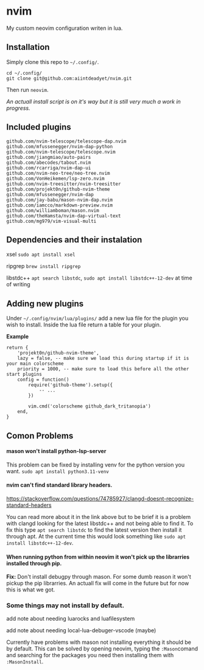 # nvim

My custom neovim configuration writen in lua.

## Installation

Simply clone this repo to ```~/.config/```.
```
cd ~/.config/
git clone git@github.com:aiintdeadyet/nvim.git
```
Then run `neovim`.

_An actuall install script is on it's way but it is still very much a work in progress._

## Included plugins
```
github.com/nvim-telescope/telescope-dap.nvim
github.com/mfussenegger/nvim-dap-python
github.com/nvim-telescope/telescope.nvim
github.com/jiangmiao/auto-pairs
github.com/abecodes/tabout.nvim
github.com/rcarriga/nvim-dap-ui
github.com/nvim-neo-tree/neo-tree.nvim
github.com/VonHeikemen/lsp-zero.nvim
github.com/nvim-treesitter/nvim-treesitter
github.com/projekt0n/github-nvim-theme
github.com/mfussenegger/nvim-dap
github.com/jay-babu/mason-nvim-dap.nvim
github.com/iamcco/markdown-preview.nvim
github.com/williamboman/mason.nvim
github.com/theHamsta/nvim-dap-virtual-text
github.com/mg979/vim-visual-multi
```
## Dependencies and their instalation 
xsel ```sudo apt install xsel```

ripgrep ```brew install ripgrep```

libstdc++ ```apt search libstdc```, ```sudo apt install libstdc++-12-dev``` at time of writing

## Adding new plugins

Under ``~/.config/nvim/lua/plugins/`` add a new lua file for the plugin you wish to install. Inside the lua file return a table for your plugin.

**Example**

```
return {
	'projekt0n/github-nvim-theme',
	lazy = false, -- make sure we load this during startup if it is your main colorscheme
	priority = 1000, -- make sure to load this before all the other start plugins
	config = function()
		require('github-theme').setup({
			-- ...
		})

		vim.cmd('colorscheme github_dark_tritanopia')
	end,
}

```

## Comon Problems

#### mason won't install python-lsp-server

This problem can be fixed by installing venv for the python version you want.
` sudo apt install python3.11-venv `

#### nvim can't find standard library headers.

https://stackoverflow.com/questions/74785927/clangd-doesnt-recognize-standard-headers

You can read more about it in the link above but to be brief it is a problem with clangd looking for the latest libstdc++ and not being able to find it. To fix this type ``apt search libstdc`` to find the latest version then install it through apt. At the current time this would look something like ``sudo apt install libstdc++-12-dev``.

#### When running python from within neovim it won't pick up the librarries installed through pip. 
**Fix:** Don't install debugpy through mason. For some dumb reason it won't pickup the pip librarries. An actuall fix will come in the future but for now this is what we got.

### Some things may not install by default. 

add note about needing luarocks and luafilesystem

add note about needing local-lua-debuger-vscode (maybe)

Currently have problems with mason not installing everything it should be by default. This can be solved by opening neovim, typing the ``:Mason``comand and searching for the packages you need then installing them with ``:MasonInstall``.
